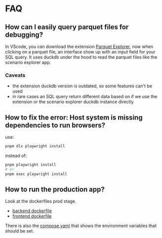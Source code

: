 # FAQ

## How can I easily query parquet files for debugging?

In VScode, you can download the extension [Parquet Explorer](https://marketplace.visualstudio.com/items?itemName=AdamViola.parquet-explorer), now when clicking on a parquet file, an interface show up with an input field for your SQL query.
It uses duckdb under the hood to read the parquet files like the scenario explorer app.

### Caveats

- the extension duckdb version is outdated, so some features can't be used
- in rare cases an SQL query return different data based on if we use the extension or the scenario explorer duckdb instance directly


## How to fix the error: Host system is missing dependencies to run browsers?

use:

```bash
pnpm dlx playwright install
```

instead of:

```bash
pnpm playwright install
# or
pnpm exec playwright install
```


## How to run the production app?

Look at the dockerfiles prod stage.

- [backend dockerfile](../../../backend/Dockerfile)
- [frontend dockerfile](../../../frontend/Dockerfile)

There is also the [compose.yaml](../../../compose.yaml) that shows the environment variables that should be set.